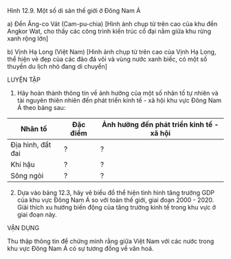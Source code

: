 Hình 12.9. Một số di sản thế giới ở Đông Nam Á

a) Đền Ăng-co Vát (Cam-pu-chia)
[Hình ảnh chụp từ trên cao của khu đền Angkor Wat, cho thấy các công trình kiến trúc cổ đại nằm giữa khu rừng xanh rộng lớn]

b) Vịnh Hạ Long (Việt Nam)
[Hình ảnh chụp từ trên cao của Vịnh Hạ Long, thể hiện vẻ đẹp của các đảo đá vôi và vùng nước xanh biếc, có một số thuyền du lịch nhỏ đang di chuyển]

LUYỆN TẬP

1. Hãy hoàn thành thông tin về ảnh hưởng của một số nhân tố tự nhiên và tài nguyên thiên nhiên đến phát triển kinh tế - xã hội khu vực Đông Nam Á theo bảng sau:

| Nhân tố | Đặc điểm | Ảnh hưởng đến phát triển kinh tế - xã hội |
|---------|----------|-------------------------------------------|
| Địa hình, đất đai | ? | ? |
| Khí hậu | ? | ? |
| Sông ngòi | ? | ? |

2. Dựa vào bảng 12.3, hãy vẽ biểu đồ thể hiện tình hình tăng trưởng GDP của khu vực Đông Nam Á so với toàn thế giới, giai đoạn 2000 - 2020. Giải thích xu hướng biến động của tăng trưởng kinh tế trong khu vực ở giai đoạn này.

VẬN DỤNG

Thu thập thông tin để chứng minh rằng giữa Việt Nam với các nước trong khu vực Đông Nam Á có sự tương đồng về văn hoá.